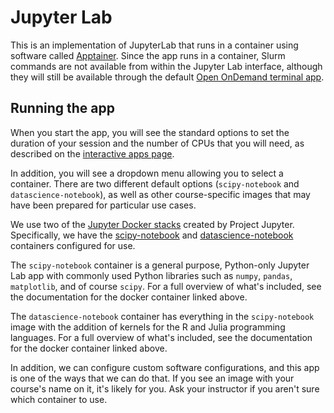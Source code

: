 # Jupyter Lab

This is an implementation of JupyterLab that runs in a container using software
called [Apptainer](https://apptainer.org/). Since the app runs in a container,
Slurm commands are not available from within the Jupyter Lab interface, although
they will still be available through the default [Open OnDemand terminal
app](terminal.md).

## Running the app

When you start the app, you will see the standard options to set the duration of
your session and the number of CPUs that you will need, as described on the
[interactive apps page](interactive-apps.md).

In addition, you will see a dropdown menu allowing you to select a container.
There are two different default options (`scipy-notebook` and
`datascience-notebook`), as well as other course-specific images that may have
been prepared for particular use cases.

We use two of the [Jupyter Docker
stacks](https://jupyter-docker-stacks.readthedocs.io/en/latest/index.html)
created by Project Jupyter. Specifically, we have the
[scipy-notebook](https://jupyter-docker-stacks.readthedocs.io/en/latest/using/selecting.html#jupyter-scipy-notebook)
and
[datascience-notebook](https://jupyter-docker-stacks.readthedocs.io/en/latest/using/selecting.html#jupyter-scipy-notebook)
containers configured for use.

The `scipy-notebook` container is a general purpose, Python-only Jupyter Lab app
with commonly used Python libraries such as `numpy`, `pandas`, `matplotlib`, and
of course `scipy`. For a full overview of what's included, see the documentation
for the docker container linked above.

The `datascience-notebook` container has everything in the `scipy-notebook`
image with the addition of kernels for the R and Julia programming
languages. For a full overview of what's included, see the documentation for the
docker container linked above.

In addition, we can configure custom software configurations, and this app is
one of the ways that we can do that. If you see an image with your course's name
on it, it's likely for you. Ask your instructor if you aren't sure which
container to use.
